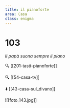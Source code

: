 ```yaml
---
title: il pianoforte
area: Casa
class: enigma
---
```

# 103
_Il papà suona sempre il piano_

🔍 [[201-tasti-pianoforte]]

🔍 [[54-casa-tv]]

⬇️ [[43-casa-sul_divano]]

![[foto_143.jpg]]